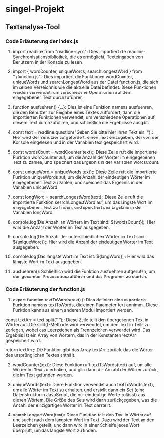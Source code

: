 # singel-Projekt

## Textanalyse-Tool

### Code Erläuterung der index.js

1. import readline from "readline-sync": Dies importiert die readline-Synchronisationsbibliothek, die es ermöglicht, Texteingaben von Benutzern in der Konsole zu lesen.

2. import { wordCounter, uniqueWords, searchLongestWord } from "./function.js";: Dies importiert die Funktionen wordCounter, uniqueWords und searchLongestWord aus der Datei function.js, die sich im selben Verzeichnis wie die aktuelle Datei befindet. Diese Funktionen werden verwendet, um verschiedene Operationen auf dem eingegebenen Text durchzuführen.

3. function ausfuehren() {...}: Dies ist eine Funktion namens ausfuehren, die den Benutzer zur Eingabe eines Textes auffordert, dann die importierten Funktionen verwendet, um verschiedene Operationen auf diesem Text durchzuführen, und schließlich die Ergebnisse ausgibt.

4. const text = readline.question("Geben Sie bitte hier Ihren Text ein: ");: Hier wird der Benutzer aufgefordert, einen Text einzugeben, der von der Konsole eingelesen und in der Variablen text gespeichert wird.

5. const wordsCount = wordCounter(text);: Diese Zeile ruft die importierte Funktion wordCounter auf, um die Anzahl der Wörter im eingegebenen Text zu zählen, und speichert das Ergebnis in der Variablen wordsCount.

6. const uniqueWord = uniqueWords(text);: Diese Zeile ruft die importierte Funktion uniqueWords auf, um die Anzahl der eindeutigen Wörter im eingegebenen Text zu zählen, und speichert das Ergebnis in der Variablen uniqueWord.

7. const longWord = searchLongestWord(text);: Diese Zeile ruft die importierte Funktion searchLongestWord auf, um das längste Wort im eingegebenen Text zu finden, und speichert das Ergebnis in der Variablen longWord.

8. console.log(Die Anzahl an Wörtern im Text sind: ${wordsCount});: Hier wird die Anzahl der Wörter im Text ausgegeben.

9. console.log(Die Anzahl der unterschiedlichen Wörter im Text sind: ${uniqueWord});: Hier wird die Anzahl der eindeutigen Wörter im Text ausgegeben.

10. console.log(Das längste Wort im Text ist: ${longWord});: Hier wird das längste Wort im Text ausgegeben.

11. ausfuehren(): Schließlich wird die Funktion ausfuehren aufgerufen, um den gesamten Prozess auszuführen und das Programm zu starten.


### Code Erläuterung der function.js

1. export function textToWords(text) {: Dies definiert eine exportierte Funktion namens textToWords, die einen Parameter text annimmt. Diese Funktion kann aus einem anderen Modul importiert werden.

const textArr = text.split(" ");: Diese Zeile teilt den übergebenen Text in Wörter auf. Die split()-Methode wird verwendet, um den Text in Teile zu zerlegen, wobei das Leerzeichen als Trennzeichen verwendet wird. Das Ergebnis ist ein Array von Wörtern, das in der Konstanten textArr gespeichert wird.

return textArr;: Die Funktion gibt das Array textArr zurück, das die Wörter des ursprünglichen Textes enthält.

2. wordCounter(text): Diese Funktion ruft textToWords(text) auf, um alle Wörter im Text zu erhalten, und gibt dann die Anzahl der Wörter zurück, die im Text gefunden wurden.

3. uniqueWords(text): Diese Funktion verwendet auch textToWords(text), um alle Wörter im Text zu erhalten, und erstellt dann ein Set (eine Datenstruktur in JavaScript, die nur eindeutige Werte zulässt) aus diesen Wörtern. Die Größe des Sets wird dann zurückgegeben, was die Anzahl der einzigartigen Wörter im Text darstellt.

4. searchLongestWord(text): Diese Funktion teilt den Text in Wörter auf und sucht nach dem längsten Wort im Text. Dazu wird der Text an den Leerzeichen geteilt, und dann wird in einer Schleife jedes Wort überprüft, um das längste Wort zu finden.